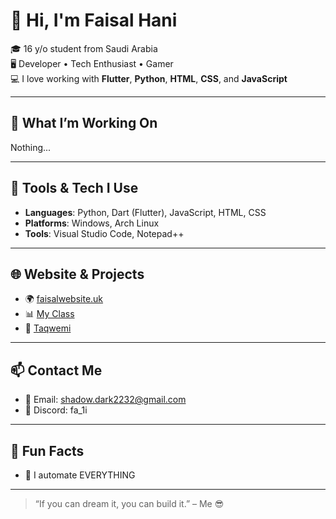 # 👋 Hi, I'm Faisal Hani

🎓 16 y/o student from Saudi Arabia  
🖥️ Developer • Tech Enthusiast • Gamer  
💻 I love working with **Flutter**, **Python**, **HTML**, **CSS**, and **JavaScript**

---

## 🚀 What I’m Working On

Nothing...

---

## 🔧 Tools & Tech I Use

- **Languages**: Python, Dart (Flutter), JavaScript, HTML, CSS  
- **Platforms**: Windows, Arch Linux  
- **Tools**: Visual Studio Code, Notepad++

---

## 🌐 Website & Projects

- 🌍 [faisalwebsite.uk](https://faisalwebsite.uk)  
- 📊 [My Class](https://faisalwebsite.uk/my_class)  
- 📅 [Taqwemi](https://faisalwebsite.uk/projects/taqwemi)  

---

## 📫 Contact Me

- 🔐 Email: shadow.dark2232@gmail.com
- 💬 Discord: fa_1i

---

## 🧠 Fun Facts
  
- 🧠 I automate EVERYTHING  

---

> “If you can dream it, you can build it.” – Me 😎  
